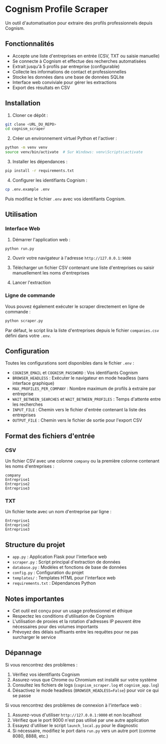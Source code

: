 # Cognism Profile Scraper

Un outil d'automatisation pour extraire des profils professionnels depuis Cognism.

## Fonctionnalités

- Accepte une liste d'entreprises en entrée (CSV, TXT ou saisie manuelle)
- Se connecte à Cognism et effectue des recherches automatisées
- Extrait jusqu'à 5 profils par entreprise (configurable)
- Collecte les informations de contact et professionnelles
- Stocke les données dans une base de données SQLite
- Interface web conviviale pour gérer les extractions
- Export des résultats en CSV

## Installation

1. Cloner ce dépôt :
```bash
git clone <URL_DU_REPO>
cd cognism_scraper
```

2. Créer un environnement virtuel Python et l'activer :
```bash
python -m venv venv
source venv/bin/activate  # Sur Windows: venv\Scripts\activate
```

3. Installer les dépendances :
```bash
pip install -r requirements.txt
```

4. Configurer les identifiants Cognism :
```bash
cp .env.example .env
```
Puis modifiez le fichier `.env` avec vos identifiants Cognism.

## Utilisation

### Interface Web

1. Démarrer l'application web :
```bash
python run.py
```

2. Ouvrir votre navigateur à l'adresse `http://127.0.0.1:9000`

3. Télécharger un fichier CSV contenant une liste d'entreprises ou saisir manuellement les noms d'entreprises

4. Lancer l'extraction

### Ligne de commande

Vous pouvez également exécuter le scraper directement en ligne de commande :

```bash
python scraper.py
```

Par défaut, le script lira la liste d'entreprises depuis le fichier `companies.csv` défini dans votre `.env`.

## Configuration

Toutes les configurations sont disponibles dans le fichier `.env` :

- `COGNISM_EMAIL` et `COGNISM_PASSWORD` : Vos identifiants Cognism
- `BROWSER_HEADLESS` : Exécuter le navigateur en mode headless (sans interface graphique)
- `MAX_PROFILES_PER_COMPANY` : Nombre maximum de profils à extraire par entreprise
- `WAIT_BETWEEN_SEARCHES` et `WAIT_BETWEEN_PROFILES` : Temps d'attente entre les recherches
- `INPUT_FILE` : Chemin vers le fichier d'entrée contenant la liste des entreprises
- `OUTPUT_FILE` : Chemin vers le fichier de sortie pour l'export CSV

## Format des fichiers d'entrée

### CSV
Un fichier CSV avec une colonne `company` ou la première colonne contenant les noms d'entreprises :

```
company
Entreprise1
Entreprise2
Entreprise3
```

### TXT
Un fichier texte avec un nom d'entreprise par ligne :

```
Entreprise1
Entreprise2
Entreprise3
```

## Structure du projet

- `app.py` : Application Flask pour l'interface web
- `scraper.py` : Script principal d'extraction de données
- `database.py` : Modèles et fonctions de base de données
- `config.py` : Configuration du projet
- `templates/` : Templates HTML pour l'interface web
- `requirements.txt` : Dépendances Python

## Notes importantes

- Cet outil est conçu pour un usage professionnel et éthique
- Respectez les conditions d'utilisation de Cognism
- L'utilisation de proxies et la rotation d'adresses IP peuvent être nécessaires pour des volumes importants
- Prévoyez des délais suffisants entre les requêtes pour ne pas surcharger le service

## Dépannage

Si vous rencontrez des problèmes :

1. Vérifiez vos identifiants Cognism
2. Assurez-vous que Chrome ou Chromium est installé sur votre système
3. Consultez les fichiers de logs (`cognism_scraper.log` et `cognism_app.log`)
4. Désactivez le mode headless (`BROWSER_HEADLESS=False`) pour voir ce qui se passe

Si vous rencontrez des problèmes de connexion à l'interface web :

1. Assurez-vous d'utiliser `http://127.0.0.1:9000` et non localhost
2. Vérifiez que le port 9000 n'est pas utilisé par une autre application
3. Essayez d'utiliser le script `launch_local.py` pour le diagnostic
4. Si nécessaire, modifiez le port dans `run.py` vers un autre port (comme 8080, 8888, etc.)